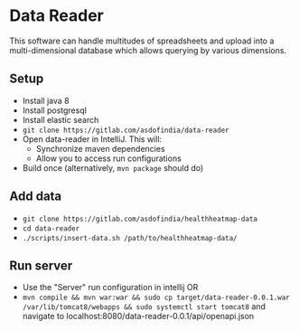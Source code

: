 # Data Reader

This software can handle multitudes of spreadsheets and upload into a multi-dimensional database which allows querying by various dimensions.

## Setup
* Install java 8
* Install postgresql
* Install elastic search
* `git clone https://gitlab.com/asdofindia/data-reader`
* Open data-reader in IntelliJ. This will:
    * Synchronize maven dependencies
    * Allow you to access run configurations
* Build once (alternatively, `mvn package` should do)


## Add data
* `git clone https://gitlab.com/asdofindia/healthheatmap-data`
* `cd data-reader`
* `./scripts/insert-data.sh /path/to/healthheatmap-data/`

## Run server
* Use the "Server" run configuration in intellij OR
* `mvn compile && mvn war:war && sudo cp target/data-reader-0.0.1.war /var/lib/tomcat8/webapps && sudo systemctl start tomcat8` and navigate to localhost:8080/data-reader-0.0.1/api/openapi.json